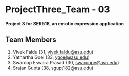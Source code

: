 # ProjectThree_Team - 03
#### Project 3 for SER516, an emotiv expression application

## Team Members
1. Vivek Faldu (31, vivek.faldu@asu.edu)
2. Yathartha Goel (33, ygoel@asu.edu)
3. Swaroop Eswara Prasad (30, swaroope@asu.edu)
4. Srajan Gupta (38, sgupt182@asu.edu)

